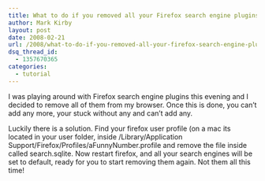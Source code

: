 ```yaml
---
title: What to do if you removed all your Firefox search engine plugins
author: Mark Kirby
layout: post
date: 2008-02-21
url: /2008/what-to-do-if-you-removed-all-your-firefox-search-engine-plugins/
dsq_thread_id:
  - 1357670365
categories:
  - tutorial
---
```

I was playing around with Firefox search engine plugins this evening and I decided to remove all of them from my browser. Once this is done, you can&#8217;t add any more, your stuck without any and can&#8217;t add any.

Luckily there is a solution. Find your firefox user profile (on a mac its located in your user folder, inside /Library/Application Support/Firefox/Profiles/aFunnyNumber.profile and remove the file inside called search.sqlite. Now restart firefox, and all your search engines will be set to default, ready for you to start removing them again. Not them all this time!